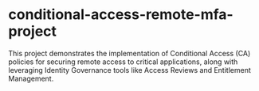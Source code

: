 # conditional-access-remote-mfa-project
This project demonstrates the implementation of Conditional Access (CA) policies for securing remote access to critical applications, along with leveraging Identity Governance tools like Access Reviews and Entitlement Management.
